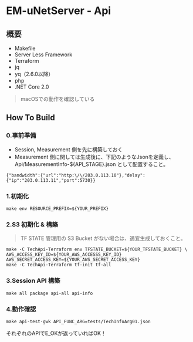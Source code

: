 EM-uNetServer - Api
======================================================================

概要
----------------------------------------------------------------------

- Makefile 
- Server Less Framework
- Terraform
- jq
- yq（2.6.0以降）
- php
- .NET Core 2.0

> macOSでの動作を確認している

How To Build
----------------------------------------------------------------------

### 0.事前準備

- Session, Measurement 側を先に構築しておく
- Measurement 側に関しては生成後に、下記のようなJsonを定義し、Api/MeasurementInfo-${API_STAGE}.json として配置すること。

```
{"bandwidth":{"url":"http:\/\/203.0.113.10"},"delay":{"ip":"203.0.113.11","port":5730}}
```

### 1.初期化

```
make env RESOURCE_PREFIX=${YOUR_PREFIX}
```

### 2.S3 初期化 & 構築

> TF STATE 管理用の S3 Bucket がない場合は、適宜生成しておくこと。

```
make -C TechApi-Terraform env TFSTATE_BUCKET=${YOUR_TFSTATE_BUCKET} \
AWS_ACCESS_KEY_ID=${YOUR_AWS_ACCESSS_KEY_ID} AWS_SECRET_ACCESS_KEY=${YOUR_AWS_SECRET_ACCESS_KEY}
make -C TechApi-Terraform tf-init tf-all 
```

### 3.Session API 構築

```
make all package api-all api-info
```

### 4.動作確認

```
make api-test-gwk API_FUNC_ARG=tests/TechInfoArg01.json
```

それぞれのAPIでE_OKが返っていればOK！

